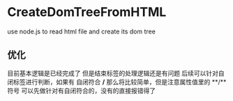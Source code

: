 # CreateDomTreeFromHTML
use node.js to read html file and create its dom tree

## 优化
目前基本逻辑是已经完成了
但是结束标签的处理逻辑还是有问题
后续可以针对自闭标签进行判断，如果有 自闭符合 **/** 那么将比较简单，但是注意属性值里的 **/**符号
可以先做针对有自闭符合的，没有的直接报错得了

